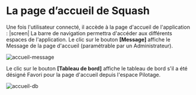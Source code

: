 # La page d’accueil de Squash

Une fois l'utilisateur connecté, il accède à la page d'accueil de l'application :
|screen|
La barre de navigation permettra d'accéder aux différents espaces de l'application.
Le clic sur le bouton **[Message]** affiche le Message de la page d'accueil (paramétrable par un Administrateur).

![accueil-message](resources/accueil-message-fr)

Le clic sur le bouton **[Tableau de bord]** affiche le tableau de bord s'il a été désigné Favori pour la page d'accueil depuis l'espace Pilotage.

![accueil-db](resources/accueil-db-fr)

<!--stackedit_data:
eyJoaXN0b3J5IjpbMTkxMDAyOTkxOCwtNjYxNzA5MTAzXX0=
-->
